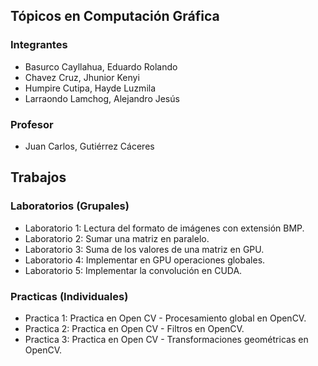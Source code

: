 ## Tópicos en Computación Gráfica
### Integrantes
- Basurco Cayllahua, Eduardo Rolando
- Chavez Cruz, Jhunior Kenyi
- Humpire Cutipa, Hayde Luzmila
- Larraondo Lamchog, Alejandro Jesús 

### Profesor
- Juan Carlos, Gutiérrez Cáceres

## Trabajos
### Laboratorios (Grupales)
- Laboratorio 1: Lectura del formato de imágenes con extensión BMP.
- Laboratorio 2: Sumar una matriz en paralelo.
- Laboratorio 3: Suma de los valores de una matriz en GPU.
- Laboratorio 4: Implementar en GPU operaciones globales.
- Laboratorio 5: Implementar la convolución en CUDA.

### Practicas (Individuales)
- Practica 1: Practica en Open CV - Procesamiento global en OpenCV.
- Practica 2: Practica en Open CV - Filtros en OpenCV.
- Practica 3: Practica en Open CV - Transformaciones geométricas en OpenCV.
